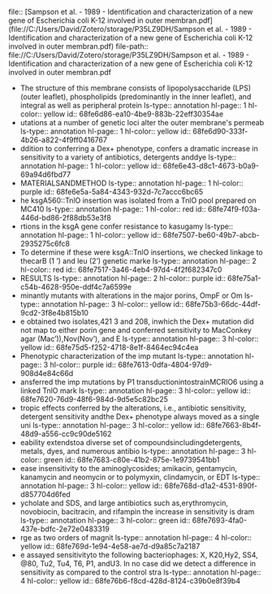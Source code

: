 file:: [Sampson et al. - 1989 - Identification and characterization of a new gene of Escherichia coli K-12 involved in outer membran.pdf](file://C:/Users/David/Zotero/storage/P35LZ9DH/Sampson et al. - 1989 - Identification and characterization of a new gene of Escherichia coli K-12 involved in outer membran.pdf)
file-path:: file://C:/Users/David/Zotero/storage/P35LZ9DH/Sampson et al. - 1989 - Identification and characterization of a new gene of Escherichia coli K-12 involved in outer membran.pdf

- The structure of this membrane consists of lipopolysaccharide (LPS) (outer leaflet), phospholipids (predominantly in the inner leaflet), and integral as well as peripheral protein
  ls-type:: annotation
  hl-page:: 1
  hl-color:: yellow
  id:: 68fe6d86-ea10-4be9-883b-22eff30354ae
- utations at a number of genetic loci alter the outer membrane's permeab
  ls-type:: annotation
  hl-page:: 1
  hl-color:: yellow
  id:: 68fe6d90-333f-4b26-a822-4f9ff0416767
- ddition to conferring a Dex+ phenotype, confers a dramatic increase in sensitivity to a variety of antibiotics, detergents anddye
  ls-type:: annotation
  hl-page:: 1
  hl-color:: yellow
  id:: 68fe6e43-d8c1-4673-b0a9-69a94d6fbd77
- MATERIALSANDMETHOD
  ls-type:: annotation
  hl-page:: 1
  hl-color:: purple
  id:: 68fe6e5a-5a84-4343-932d-7c7accc6bc65
- he ksgA560::TnlO insertion was isolated from a TnlO pool prepared on MC410
  ls-type:: annotation
  hl-page:: 1
  hl-color:: red
  id:: 68fe74f9-f03a-446d-bd86-2f88db53e3f8
- rtions in the ksgA gene confer resistance to kasugamy
  ls-type:: annotation
  hl-page:: 1
  hl-color:: yellow
  id:: 68fe7507-be60-49b7-abcb-2935275c6fc8
- To determine if these were ksgA::TnlO insertions, we checked linkage to thecarB (1 ’) and leu (2’) genetic marke
  ls-type:: annotation
  hl-page:: 2
  hl-color:: red
  id:: 68fe7517-3a46-4eb4-97d4-4f2f682347c0
- RESULTS
  ls-type:: annotation
  hl-page:: 2
  hl-color:: purple
  id:: 68fe75a1-c54b-4628-950e-ddf4c7a6599e
- minantly mutants with alterations in the major porins, OmpF or Om
  ls-type:: annotation
  hl-page:: 3
  hl-color:: yellow
  id:: 68fe75b3-66dc-44df-9cd2-3f8e4b815b10
- e obtained two isolates,421 3 and 208, inwhich the Dex+ mutation did not map to either porin gene and conferred sensitivity to MacConkey agar (Mac’)),Nov(Nov’), and E
  ls-type:: annotation
  hl-page:: 3
  hl-color:: yellow
  id:: 68fe75d5-f252-4718-8e1f-8464ec94c4ea
- Phenotypic characterization of the imp mutant
  ls-type:: annotation
  hl-page:: 3
  hl-color:: purple
  id:: 68fe7613-0dfa-4804-97d9-908d4e84c66d
- ansferred the imp mutations by P1 transductionintostrainMCRlO6 using a linked TnlO mark
  ls-type:: annotation
  hl-page:: 3
  hl-color:: yellow
  id:: 68fe7620-76d9-48f6-984d-9d5e5c82bc25
- tropic effects conferred by the alterations, i.e., antibiotic sensitivity, detergent sensitivity andthe Dex+ phenotype always moved as a single uni
  ls-type:: annotation
  hl-page:: 3
  hl-color:: yellow
  id:: 68fe7663-8b4f-48d9-a556-cc9c90de5162
- eability extendstoa diverse set of compoundsincludingdetergents, metals, dyes, and numerous antibio
  ls-type:: annotation
  hl-page:: 3
  hl-color:: green
  id:: 68fe7683-c80e-41b2-875e-1e9739541bb1
- ease insensitivity to the aminoglycosides; amikacin, gentamycin, kanamycin and neomycin or to polymyxin, clindamycin, or EDT
  ls-type:: annotation
  hl-page:: 3
  hl-color:: yellow
  id:: 68fe768d-d1a2-4531-890f-d857704d6fed
- ycholate and SDS, and large antibiotics such as,erythromycin, novobiocin, bacitracin, and rifampin the increase in sensitivity is dram
  ls-type:: annotation
  hl-page:: 3
  hl-color:: green
  id:: 68fe7693-4fa0-437e-bdfc-2e72e0483319
- rge as two orders of magnit
  ls-type:: annotation
  hl-page:: 4
  hl-color:: yellow
  id:: 68fe769d-1e94-4e58-ae7d-d9a85c7a2187
- e assayed sensitivityto the following bacteriophages: X, K20,Hy2, SS4, @80, Tu2, Tu4, T6, P1, andU3. In no case did we detect a difference in sensitivity as compared to the control stra
  ls-type:: annotation
  hl-page:: 4
  hl-color:: yellow
  id:: 68fe76b6-f8cd-428d-8124-c39b0e8f39b4